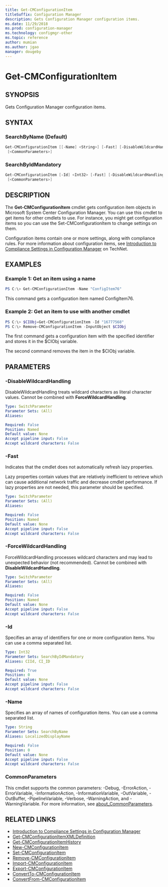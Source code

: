 ```yaml
---
title: Get-CMConfigurationItem
titleSuffix: Configuration Manager
description: Gets Configuration Manager configuration items.
ms.date: 11/29/2018
ms.prod: configuration-manager
ms.technology: configmgr-other
ms.topic: reference
author: mumian
ms.author: jgao
manager: dougeby
---
```


# Get-CMConfigurationItem

## SYNOPSIS

Gets Configuration Manager configuration items.

## SYNTAX

### SearchByName (Default)

```powershell
Get-CMConfigurationItem [[-Name] <String>] [-Fast] [-DisableWildcardHandling] [-ForceWildcardHandling]
 [<CommonParameters>]
```

### SearchByIdMandatory

```powershell
Get-CMConfigurationItem [-Id] <Int32> [-Fast] [-DisableWildcardHandling] [-ForceWildcardHandling]
 [<CommonParameters>]
```

## DESCRIPTION

The **Get-CMConfigurationItem** cmdlet gets configuration item objects in Microsoft System Center Configuration Manager.
You can use this cmdlet to get items for other cmdlets to use.
For instance, you might get configuration items so you can use the Set-CMConfigurationItem to change settings on them.

Configuration items contain one or more settings, along with compliance rules.
For more information about configuration items, see [Introduction to Compliance Settings in Configuration Manager](http://go.microsoft.com/fwlink/?LinkId=211014) on TechNet.

## EXAMPLES

### Example 1: Get an item using a name

```powershell
PS C:\> Get-CMConfigurationItem -Name "ConfigItem76"
```

This command gets a configuration item named ConfigItem76.

### Example 2: Get an item to use with another cmdlet

```powershell
PS C:\> $CIObj=Get-CMConfigurationItem -Id "16777568"
PS C:\> Remove-CMConfigurationItem -InputObject $CIObj
```

The first command gets a configuration item with the specified identifier and stores it in the $CIObj variable.

The second command removes the item in the $CIObj variable.

## PARAMETERS

### -DisableWildcardHandling

DisableWildcardHandling treats wildcard characters as literal character values. Cannot be combined with **ForceWildcardHandling**.

```yaml
Type: SwitchParameter
Parameter Sets: (All)
Aliases: 

Required: False
Position: Named
Default value: None
Accept pipeline input: False
Accept wildcard characters: False
```

### -Fast

Indicates that the cmdlet does not automatically refresh lazy properties.

Lazy properties contain values that are relatively inefficient to retrieve which can cause additional network traffic and decrease cmdlet performance.
If lazy properties are not needed, this parameter should be specified.

```yaml
Type: SwitchParameter
Parameter Sets: (All)
Aliases: 

Required: False
Position: Named
Default value: None
Accept pipeline input: False
Accept wildcard characters: False
```

### -ForceWildcardHandling

ForceWildcardHandling processes wildcard characters and may lead to unexpected behavior (not recommended). Cannot be combined with **DisableWildcardHandling**.

```yaml
Type: SwitchParameter
Parameter Sets: (All)
Aliases: 

Required: False
Position: Named
Default value: None
Accept pipeline input: False
Accept wildcard characters: False
```

### -Id

Specifies an array of identifiers for one or more configuration items.
You can use a comma separated list.

```yaml
Type: Int32
Parameter Sets: SearchByIdMandatory
Aliases: CIId, CI_ID

Required: True
Position: 0
Default value: None
Accept pipeline input: False
Accept wildcard characters: False
```

### -Name

Specifies an array of names of configuration items.
You can use a comma separated list.

```yaml
Type: String
Parameter Sets: SearchByName
Aliases: LocalizedDisplayName

Required: False
Position: 0
Default value: None
Accept pipeline input: False
Accept wildcard characters: False
```

### CommonParameters

This cmdlet supports the common parameters: -Debug, -ErrorAction, -ErrorVariable, -InformationAction, -InformationVariable, -OutVariable, -OutBuffer, -PipelineVariable, -Verbose, -WarningAction, and -WarningVariable. For more information, see [about_CommonParameters](http://go.microsoft.com/fwlink/?LinkID=113216).

## RELATED LINKS

- [Introduction to Compliance Settings in Configuration Manager](http://go.microsoft.com/fwlink/?LinkId=211014)
- [Get-CMConfigurationItemXMLDefinition](Get-CMConfigurationItemXMLDefinition.md)
- [Get-CMConfigurationItemHistory](Get-CMConfigurationItemHistory.md)
- [New-CMConfigurationItem](New-CMConfigurationItem.md)
- [Set-CMConfigurationItem](Set-CMConfigurationItem.md)
- [Remove-CMConfigurationItem](Remove-CMConfigurationItem.md)
- [Import-CMConfigurationItem](Import-CMConfigurationItem.md)
- [Export-CMConfigurationItem](Export-CMConfigurationItem.md)
- [ConvertTo-CMConfigurationItem](ConvertTo-CMConfigurationItem.md)
- [ConvertFrom-CMConfigurationItem](ConvertFrom-CMConfigurationItem.md)